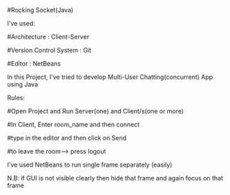 #Rocking Socket(Java)

I've used:

#Architecture : Client-Server

#Version Control System : Git

#Editor : NetBeans


In this Project, I've tried to develop Multi-User Chatting(concurrent) App using Java

Rules:

#Open Project and Run Server(one) and Client/s(one or more)

#In Client, Enter room_name and then connect

#type in the editor and then click on Send

#to leave the room--> press logout

I've used NetBeans to run single frame separately (easily)

N.B: if GUI is not visible clearly then hide that frame and again focus on that frame

